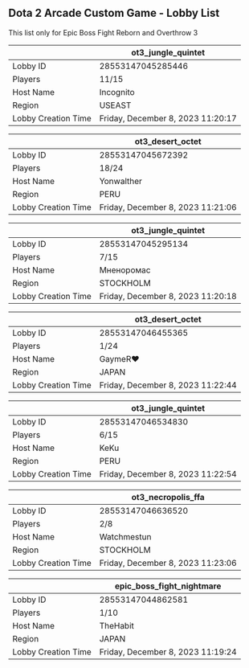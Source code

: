 ## Dota 2 Arcade Custom Game - Lobby List

This list only for Epic Boss Fight Reborn and Overthrow 3

|  | ot3_jungle_quintet |
| ------ | ------ |
| Lobby ID | 28553147045285446 |
| Players | 11/15 |
| Host Name | Incognito |
| Region | USEAST |
| Lobby Creation Time | Friday, December 8, 2023 11:20:17 |


|  | ot3_desert_octet |
| ------ | ------ |
| Lobby ID | 28553147045672392 |
| Players | 18/24 |
| Host Name | Yonwalther |
| Region | PERU |
| Lobby Creation Time | Friday, December 8, 2023 11:21:06 |


|  | ot3_jungle_quintet |
| ------ | ------ |
| Lobby ID | 28553147045295134 |
| Players | 7/15 |
| Host Name | Мненоромас |
| Region | STOCKHOLM |
| Lobby Creation Time | Friday, December 8, 2023 11:20:18 |


|  | ot3_desert_octet |
| ------ | ------ |
| Lobby ID | 28553147046455365 |
| Players | 1/24 |
| Host Name | GaymeR♥ |
| Region | JAPAN |
| Lobby Creation Time | Friday, December 8, 2023 11:22:44 |


|  | ot3_jungle_quintet |
| ------ | ------ |
| Lobby ID | 28553147046534830 |
| Players | 6/15 |
| Host Name | KeKu |
| Region | PERU |
| Lobby Creation Time | Friday, December 8, 2023 11:22:54 |


|  | ot3_necropolis_ffa |
| ------ | ------ |
| Lobby ID | 28553147046636520 |
| Players | 2/8 |
| Host Name | Watchmestun |
| Region | STOCKHOLM |
| Lobby Creation Time | Friday, December 8, 2023 11:23:06 |


|  | epic_boss_fight_nightmare |
| ------ | ------ |
| Lobby ID | 28553147044862581 |
| Players | 1/10 |
| Host Name | TheHabit |
| Region | JAPAN |
| Lobby Creation Time | Friday, December 8, 2023 11:19:24 |


